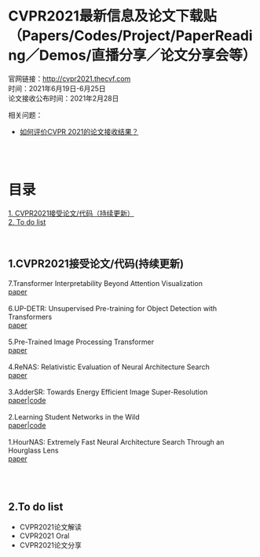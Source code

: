 # CVPR2021最新信息及论文下载贴（Papers/Codes/Project/PaperReading／Demos/直播分享／论文分享会等）

官网链接：http://cvpr2021.thecvf.com<br>
时间：2021年6月19日-6月25日<br>
论文接收公布时间：2021年2月28日<br>

相关问题：<br>

* [如何评价CVPR 2021的论文接收结果？](https://www.zhihu.com/question/446299297)

<br><br>

# 目录

[1. CVPR2021接受论文/代码（持续更新）](#1)<br>
[2. To do list](#2)


<br>

<a name="1"/> 

## 1.CVPR2021接受论文/代码(持续更新)

7.Transformer Interpretability Beyond Attention Visualization<br>
[paper](https://arxiv.org/pdf/2012.09838.pdf)<br><br>
6.UP-DETR: Unsupervised Pre-training for Object Detection with Transformers<br>
[paper](https://arxiv.org/pdf/2011.09094.pdf)<br><br>
5.Pre-Trained Image Processing Transformer<br>
[paper](https://arxiv.org/pdf/2012.00364.pdf)<br><br>
4.ReNAS: Relativistic Evaluation of Neural Architecture Search<br>
[paper](https://arxiv.org/pdf/1910.01523.pdf)<br><br>
3.AdderSR: Towards Energy Efficient Image Super-Resolution<br>
[paper](https://arxiv.org/pdf/2009.08891.pdf)|[code](https://github.com/huawei-noah/AdderNet)<br><br>
2.Learning Student Networks in the Wild<br>
[paper](https://arxiv.org/pdf/1904.01186.pdf)|[code](https://github.com/huawei-noah/DAFL)<br><br>
1.HourNAS: Extremely Fast Neural Architecture Search Through an Hourglass Lens<br>
[paper](https://arxiv.org/pdf/2005.14446.pdf)<br><br>



<br>

<a name="2"/> 

## 2.To do list

* CVPR2021论文解读
* CVPR2021 Oral
* CVPR2021论文分享
